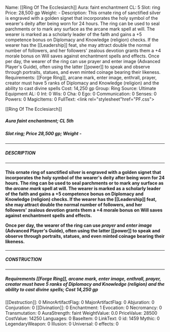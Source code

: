 Name: [[Ring Of The Ecclesiarch]]
Aura: faint enchantment
CL: 5
Slot: ring
Price: 28,500 gp
Weight: -
Description: This ornate ring of sanctified silver is engraved with a golden signet that incorporates the holy symbol of the wearer's deity after being worn for 24 hours. The ring can be used to seal parchments or to mark any surface as the arcane mark spell at will. The wearer is marked as a scholarly leader of the faith and gains a +5 competence bonus on Diplomacy and Knowledge (religion) checks. If the wearer has the [[Leadership]] feat, she may attract double the normal number of followers, and her followers' zealous devotion grants them a +4 morale bonus on Will saves against enchantment spells and effects. Once per day, the wearer of the ring can use prayer and enter image (Advanced Player's Guide), often using the latter [[power]] to speak and observe through portraits, statues, and even minted coinage bearing their likeness.
Requirements: [[Forge Ring]], arcane mark, enter image, enthrall, prayer, creator must have 5 ranks of Diplomacy and Knowledge (religion) and the ability to cast divine spells
Cost: 14,250 gp
Group: Ring
Source: Ultimate Equipment
AL: 0
Int: 0
Wis: 0
Cha: 0
Ego: 0
Communication: 0
Senses: 0
Powers: 0
MagicItems: 0
FullText: <link rel="stylesheet"href="PF.css"><div class="heading"><p class="alignleft">[[Ring Of The Ecclesiarch]]</p><div style="clear: both;"></div></div><div><h5><b>Aura </b>faint enchantment; <b>CL </b>5th</h5><h5><b>Slot </b>ring; <b>Price </b>28,500 gp; <b>Weight </b>-</h5></div><hr/><div><h5><b>DESCRIPTION</b></h5></div><hr/><div><h4><p>This ornate ring of sanctified silver is engraved with a golden signet that incorporates the holy symbol of the wearer's deity after being worn for 24 hours. The ring can be used to seal parchments or to mark any surface as the <i>arcane mark</i> spell at will. The wearer is marked as a scholarly leader of the faith and gains a +5 competence bonus on Diplomacy and Knowledge (religion) checks. If the wearer has the [[Leadership]] feat, she may attract double the normal number of followers, and her followers' zealous devotion grants them a +4 morale bonus on Will saves against enchantment spells and effects. </p><p>Once per day, the wearer of the ring can use <i>prayer</i> and <i>enter image</i> (Advanced Player's Guide), often using the latter [[power]] to speak and observe through portraits, statues, and even minted coinage bearing their likeness.</p></h4></div><hr/><div><h5><b>CONSTRUCTION</b></h5></div><hr/><div><h5><b>Requirements </b>[[Forge Ring]], <i>arcane mark</i>, <i>enter image</i>, <i>enthrall</i>, <i>prayer</i>, creator must have 5 ranks of Diplomacy and Knowledge (religion) and the ability to cast divine spells; <b>Cost </b>14,250 gp</h5></div>
[[Destruction]]: 0
MinorArtifactFlag: 0
MajorArtifactFlag: 0
Abjuration: 0
Conjuration: 0
[[Divination]]: 0
Enchantment: 1
Evocation: 0
Necromancy: 0
Transmutation: 0
AuraStrength: faint
WeightValue: 0.0
PriceValue: 28500
CostValue: 14250
Languages: 0
BaseItem: 0
LinkText: 0
id: 1459
Mythic: 0
LegendaryWeapon: 0
Illusion: 0
Universal: 0
effects: 0
